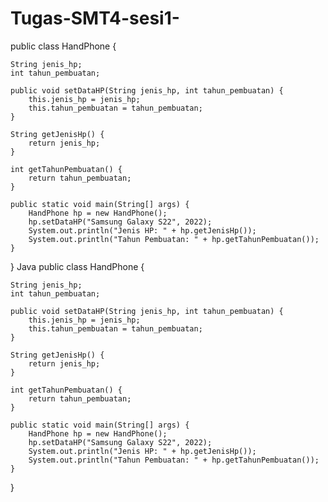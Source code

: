 # Tugas-SMT4-sesi1-
public class HandPhone {

    String jenis_hp;
    int tahun_pembuatan;

    public void setDataHP(String jenis_hp, int tahun_pembuatan) {
        this.jenis_hp = jenis_hp;
        this.tahun_pembuatan = tahun_pembuatan;
    }

    String getJenisHp() {
        return jenis_hp;
    }

    int getTahunPembuatan() {
        return tahun_pembuatan;
    }

    public static void main(String[] args) {
        HandPhone hp = new HandPhone();
        hp.setDataHP("Samsung Galaxy S22", 2022);
        System.out.println("Jenis HP: " + hp.getJenisHp());
        System.out.println("Tahun Pembuatan: " + hp.getTahunPembuatan());
    }
}
Java
public class HandPhone {

    String jenis_hp;
    int tahun_pembuatan;

    public void setDataHP(String jenis_hp, int tahun_pembuatan) {
        this.jenis_hp = jenis_hp;
        this.tahun_pembuatan = tahun_pembuatan;
    }

    String getJenisHp() {
        return jenis_hp;
    }

    int getTahunPembuatan() {
        return tahun_pembuatan;
    }

    public static void main(String[] args) {
        HandPhone hp = new HandPhone();
        hp.setDataHP("Samsung Galaxy S22", 2022);
        System.out.println("Jenis HP: " + hp.getJenisHp());
        System.out.println("Tahun Pembuatan: " + hp.getTahunPembuatan());
    }
}
